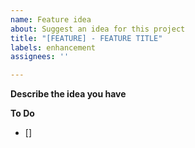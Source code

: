 ```yaml
---
name: Feature idea
about: Suggest an idea for this project
title: "[FEATURE] - FEATURE TITLE"
labels: enhancement
assignees: ''

---
```


**Describe the idea you have**

**To Do**
- []
